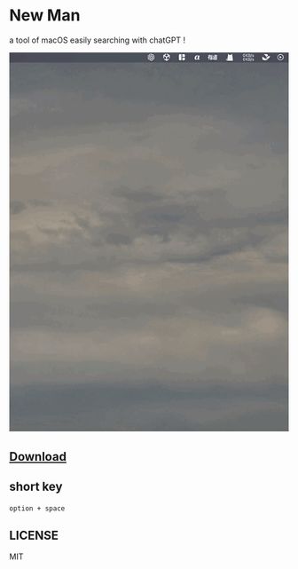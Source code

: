 # New Man 

a tool of macOS easily searching with chatGPT !

![](./preview.gif)

## [Download](https://github.com/weykon/new-man/releases/tag/v0.0.1)

## short key 

```
option + space
```

## LICENSE

MIT 
